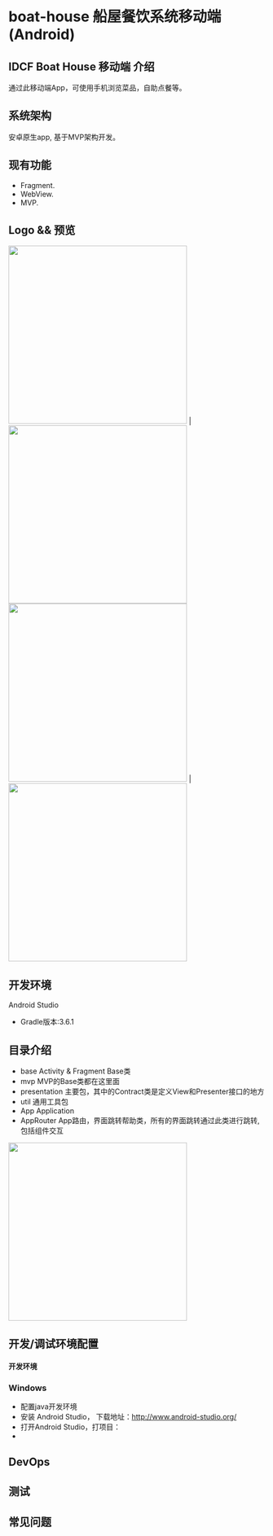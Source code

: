 

# boat-house 船屋餐饮系统移动端(Android)

## IDCF Boat House 移动端 介绍

通过此移动端App，可使用手机浏览菜品，自助点餐等。


## 系统架构 

安卓原生app, 基于MVP架构开发。

## 现有功能

* Fragment.
* WebView.
* MVP.

## Logo && 预览

<img src="src/images/Screenshots1.png" Width="350" /> | <img src="src/images/Screenshots2.png" Width="350" /><img src="src/images/Screenshots3.png" Width="350" /> | <img src="src/images/Screenshots4.png" Width="350" />


## 开发环境

Android Studio

* Gradle版本:3.6.1


## 目录介绍

* base Activity & Fragment Base类
* mvp MVP的Base类都在这里面
* presentation 主要包，其中的Contract类是定义View和Presenter接口的地方
* util 通用工具包
* App Application
* AppRouter App路由，界面跳转帮助类，所有的界面跳转通过此类进行跳转,包括组件交互

<img src="src/images/AppFrame.png" Width="350" />

## 开发/调试环境配置

#### 开发环境

### Windows

- 配置java开发环境
- 安装 Android Studio， 下载地址：http://www.android-studio.org/
- 打开Android Studio，打项目：
- 
## DevOps

## 测试

## 常见问题